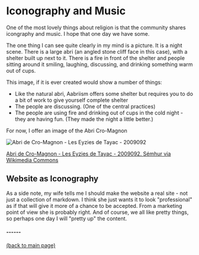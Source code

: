 # Iconography and Music

One of the most lovely things about religion is that the community shares icongraphy and music.  I hope that one day we have some.

The one thing I can see quite clearly in my mind is a picture.  It is a night scene.  There is a large abri (an angled stone cliff face in this case), with a shelter built up next to it.  There is a fire in front of the shelter and people sitting around it smiling, laughing, discussing, and drinking something warm out of cups.

This image, if it is ever created would show a number of things:  
* Like the natural abri, Aabriism offers some shelter but requires you to do a bit of work to give yourself complete shelter
* The people are discussing.  (One of the central practices)
* The people are using fire and drinking out of cups in the cold night - they are having fun.  (They made the night a little better.)

For now, I offer an image of the Abri Cro-Magnon


![Abri de Cro-Magnon - Les Eyzies de Tayac - 2009092](https://upload.wikimedia.org/wikipedia/commons/thumb/c/c9/Abri_de_Cro-Magnon_-_Les_Eyzies_de_Tayac_-_20090925.jpg/512px-Abri_de_Cro-Magnon_-_Les_Eyzies_de_Tayac_-_20090925.jpg "Abri de Cro-Magnon - Les Eyzies de Tayac - 20090925") 

[Abri de Cro-Magnon - Les Eyzies de Tayac - 2009092. Sémhur via Wikimedia Commons](https://commons.wikimedia.org/wiki/File:Abri_de_Cro-Magnon_-_Les_Eyzies_de_Tayac_-_20090925.jpg)


## Website as Iconography
As a side note, my wife tells me I should make the website a real site - not just a collection of markdown.  I think she just wants it to look "professional" as if that will give it more of a chance to be accepted.   From a marketing point of view she is probably right.  And of course, we all like pretty things, so perhaps one day I will "pretty up" the content.



#### ------
[(back to main page)](../index.html)
